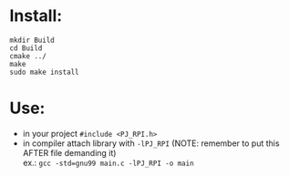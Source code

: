 # Install:
```
mkdir Build
cd Build
cmake ../
make
sudo make install
```

# Use:
- in your project `#include <PJ_RPI.h>`
- in compiler attach library with `-lPJ_RPI` (NOTE: remember to put this AFTER file demanding it)  
ex.: `gcc -std=gnu99 main.c -lPJ_RPI -o main`  
  